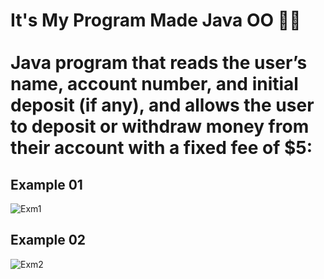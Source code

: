 <h1> It's My Program Made Java OO 🏦💱 
<br><br>Java program that reads the user’s name, account number, and initial deposit (if any), and allows the user to deposit or withdraw money from their account with a fixed fee of $5:
</h1>
<h2>Example 01 </h2>

![Exm1](https://github.com/Kaique-Parente/BankAccountRegistration/assets/81454096/39bffbc2-7454-413d-9e12-97ea053877d5)
<h2>Example 02 </h2>

![Exm2](https://github.com/Kaique-Parente/BankAccountRegistration/assets/81454096/ba847fa8-622d-43a1-beaa-a3d21df06e1f)
</div>
